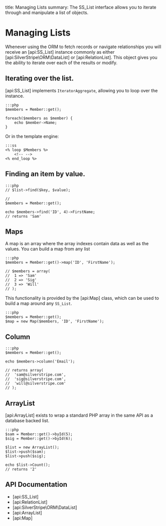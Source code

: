 title: Managing Lists
summary: The SS_List interface allows you to iterate through and manipulate a list of objects.

# Managing Lists

Whenever using the ORM to fetch records or navigate relationships you will receive an [api:SS_List] instance commonly as
either [api:SilverStripe\ORM\DataList] or [api:RelationList]. This object gives you the ability to iterate over each of the results or
modify.

## Iterating over the list.

[api:SS_List] implements `IteratorAggregate`, allowing you to loop over the instance.

	:::php
	$members = Member::get();

	foreach($members as $member) {
		echo $member->Name;
	}

Or in the template engine:

	:::ss
	<% loop $Members %>
		<!-- -->
	<% end_loop %>

## Finding an item by value.

	:::php
	// $list->find($key, $value);

	//
	$members = Member::get();

	echo $members->find('ID', 4)->FirstName;
	// returns 'Sam'


## Maps

A map is an array where the array indexes contain data as well as the values. You can build a map from any list

	:::php
	$members = Member::get()->map('ID', 'FirstName');
	
	// $members = array(
	//	1 => 'Sam'
	//	2 => 'Sig'
	//	3 => 'Will'
	// );
	
This functionality is provided by the [api:Map] class, which can be used to build a map around any `SS_List`.

	:::php
	$members = Member::get();
	$map = new Map($members, 'ID', 'FirstName');

## Column

	:::php
	$members = Member::get();

	echo $members->column('Email');

	// returns array(
	//	'sam@silverstripe.com',
	//	'sig@silverstripe.com',
	//	'will@silverstripe.com'
	// );

## ArrayList

[api:ArrayList] exists to wrap a standard PHP array in the same API as a database backed list.

	:::php
	$sam = Member::get()->byId(5);
	$sig = Member::get()->byId(6);

	$list = new ArrayList();
	$list->push($sam);
	$list->push($sig);

	echo $list->Count();
	// returns '2'


## API Documentation

* [api:SS_List]
* [api:RelationList]
* [api:SilverStripe\ORM\DataList]
* [api:ArrayList]
* [api:Map]

